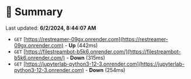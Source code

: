 # 📖 Summary
Last updated: **6/2/2024, 8:44:07 AM**

- `GET` [https://restreamer-09gx.onrender.com](https://restreamer-09gx.onrender.com) - **Up** (442ms)
- `GET` [https://filestreambot-b5k6.onrender.com/](https://filestreambot-b5k6.onrender.com/) - **Down** (315ms)
- `GET` [https://jupyterlab-python3-12-3.onrender.com](https://jupyterlab-python3-12-3.onrender.com) - **Down** (254ms)
